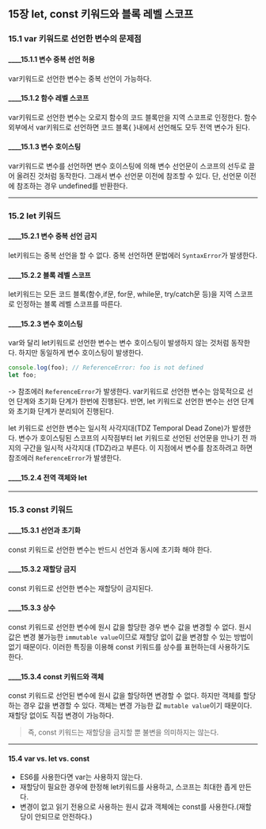 ## 15장  let, const 키워드와 블록 레벨 스코프

### 15.1 var 키워드로 선언한 변수의 문제점
#### ____15.1.1 변수 중복 선언 허용
var키워드로 선언한 변수는 중복 선언이 가능하다.

#### ____15.1.2 함수 레벨 스코프
var키워드로 선언한 변수는 오로지 함수의 코드 블록만을 지역 스코프로 인정한다.
함수 외부에서 var키워드로 선언하면 코드 블록{ }내에서 선언해도 모두 전역 변수가 된다.

#### ____15.1.3 변수 호이스팅
var키워드로 변수를 선언하면 변수 호이스팅에 의해 변수 선언문이 스코프의 선두로 끌어 올려진 것처럼 동작한다. 그래서 변수 선언문 이전에 참조할 수 있다. 단, 선언문 이전에 참조하는 경우 undefined를 반환한다.

---
### 15.2 let 키워드
#### ____15.2.1 변수 중복 선언 금지
let키워드는 중복 선언을 할 수 없다. 중복 선언하면 문법에러 `SyntaxError`가 발생한다.

#### ____15.2.2 블록 레벨 스코프
let키워드는 모든 코드 블록(함수,if문, for문, while문, try/catch문 등)을 지역 스코프로 인정하는 블록 레벨 스코프를 따른다.

#### ____15.2.3 변수 호이스팅
var와 달리 let키워드로 선언한 변수는 변수 호이스팅이 발생하지 않는 것처럼 동작한다.
하지만 동일하게 변수 호이스팅이 발생한다.
```js
console.log(foo); // ReferenceError: foo is not defined
let foo;
```
-> 참조에러 `ReferenceError`가 발생한다.
var키워드로 선언한 변수는 암묵적으로 선언 단계와 초기화 단계가 한번에 진행된다.
반면, let 키워드로 선언한 변수는 선언 단계와 초기화 단계가 분리되어 진행된다.

let 키워드로 선언한 변수는 일시적 사각지대(TDZ Temporal Dead Zone)가 발생한다.
변수가 호이스팅된 스코프의 시작점부터 let 키워드로 선언된 선언문을 만나기 전 까지의 구간을 일시적 사각지대 (TDZ)라고 부른다.
이 지점에서 변수를 참조하려고 하면 참조에러 `ReferenceError`가 발생한다.


#### ____15.2.4 전역 객체와 let

---
### 15.3 const 키워드
#### ____15.3.1 선언과 초기화
const 키워드로 선언한 변수는 반드시 선언과 동시에 초기화 해야 한다.
#### ____15.3.2 재할당 금지
const 키워드로 선언한 변수는 재할당이 금지된다.
#### ____15.3.3 상수
const 키워드로 선언한 변수에 원시 값을 할당한 경우 변수 값을 변경할 수 없다. 원시 값은 변경 불가능한 `immutable value`이므로 재할당 없이 값을 변경할 수 있는 방법이 없기 때문이다. 이러한 특징을 이용해 const 키워드를 상수를 표현하는데 사용하기도 한다.

#### ____15.3.4 const 키워드와 객체
const 키워드로 선언된 변수에 원시 값을 할당하면 변경할 수 없다.
하지만 객체를 할당하는 경우 값을 변경할 수 있다. 객체는 변경 가능한 값 `mutable value`이기 때문이다. 재할당 없이도 직접 변경이 가능하다.
> 즉, const 키워드는 재할당을 금지할 뿐 불변을 의미하지는 않는다.
---
#### 15.4 var vs. let vs. const
- ES6를 사용한다면 var는 사용하지 않는다.
- 재할당이 필요한 경우에 한정해 let키워드를 사용하고, 스코프는 최대한 좁게 만든다.
- 변경이 없고 읽기 전용으로 사용하는 원시 값과 객체에는 const를 사용한다.(재할당이 안되므로 안전하다.)